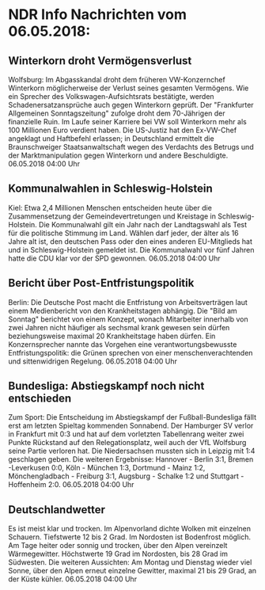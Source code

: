 # NDR Info Nachrichten vom 06.05.2018:


## Winterkorn droht Vermögensverlust
Wolfsburg: Im Abgasskandal droht dem früheren VW-Konzernchef Winterkorn möglicherweise der Verlust seines gesamten Vermögens. Wie ein Sprecher des Volkswagen-Aufsichtsrats bestätigte, werden Schadenersatzansprüche auch gegen Winterkorn geprüft. Der "Frankfurter Allgemeinen Sonntagszeitung" zufolge droht dem 70-Jährigen der finanzielle Ruin. Im Laufe seiner Karriere bei VW soll Winterkorn mehr als 100 Millionen Euro verdient haben. Die US-Justiz hat den Ex-VW-Chef angeklagt und Haftbefehl erlassen; in Deutschland ermittelt die Braunschweiger Staatsanwaltschaft wegen des Verdachts des Betrugs und der Marktmanipulation gegen Winterkorn und andere Beschuldigte. 06.05.2018 04:00 Uhr 

## Kommunalwahlen in Schleswig-Holstein
Kiel: Etwa 2,4 Millionen Menschen entscheiden heute über die Zusammensetzung der Gemeindevertretungen und Kreistage in Schleswig-Holstein. Die Kommunalwahl gilt ein Jahr nach der Landtagswahl als Test für die politische Stimmung im Land. Wählen darf jeder, der älter als 16 Jahre alt ist, den deutschen Pass oder den eines anderen EU-Mitglieds hat und in Schleswig-Holstein gemeldet ist. Die Kommunalwahl vor fünf Jahren hatte die CDU klar vor der SPD gewonnen. 06.05.2018 04:00 Uhr 

## Bericht über Post-Entfristungspolitik
Berlin: Die Deutsche Post macht die Entfristung von Arbeitsverträgen laut einem Medienbericht von den Krankheitstagen abhängig. Die "Bild am Sonntag" berichtet von einem Konzept, wonach Mitarbeiter innerhalb von zwei Jahren nicht häufiger als sechsmal krank gewesen sein dürfen beziehungsweise maximal 20 Krankheitstage haben dürfen. Ein Konzernsprecher nannte das Vorgehen eine verantwortungsbewusste Entfristungspolitik: die Grünen sprechen von einer menschenverachtenden und sittenwidrigen Regelung. 06.05.2018 04:00 Uhr 

## Bundesliga: Abstiegskampf noch nicht entschieden
Zum Sport: Die Entscheidung im Abstiegskampf der Fußball-Bundesliga fällt erst am letzten Spieltag kommenden Sonnabend. Der Hamburger SV verlor in Frankfurt mit 0:3 und hat auf dem vorletzten Tabellenrang weiter zwei Punkte Rückstand auf den Relegationsplatz, weil auch der VfL Wolfsburg seine Partie verloren hat. Die Niedersachsen mussten sich in Leipzig mit 1:4 geschlagen geben. Die weiteren Ergebnisse:
Hannover - Berlin			3:1,
Bremen -Leverkusen		0:0,
Köln - München 			1:3,
Dortmund - Mainz 			1:2,
Mönchengladbach - Freiburg	3:1,
Augsburg - Schalke			1:2
und
Stuttgart - Hoffenheim 		2:0. 06.05.2018 04:00 Uhr 

## Deutschlandwetter
Es ist meist klar und trocken. Im Alpenvorland dichte Wolken mit einzelnen Schauern. Tiefstwerte 12 bis 2 Grad. Im Nordosten ist Bodenfrost möglich. Am Tage heiter oder sonnig und trocken, über den Alpen vereinzelt Wärmegewitter. Höchstwerte 19 Grad im Nordosten, bis 28 Grad im Südwesten. Die weiteren Aussichten: Am Montag und Dienstag wieder viel Sonne, über den Alpen erneut einzelne Gewitter, maximal 21 bis 29 Grad, an der Küste kühler. 06.05.2018 04:00 Uhr 
